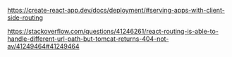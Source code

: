 https://create-react-app.dev/docs/deployment/#serving-apps-with-client-side-routing

https://stackoverflow.com/questions/41246261/react-routing-is-able-to-handle-different-url-path-but-tomcat-returns-404-not-av/41249464#41249464